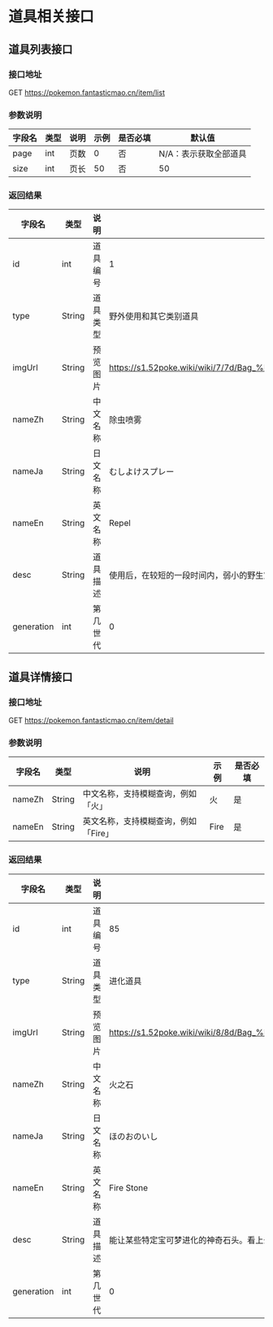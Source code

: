 # 道具相关接口

## 道具列表接口

### 接口地址

GET https://pokemon.fantasticmao.cn/item/list

### 参数说明

| 字段名 | 类型 | 说明 | 示例 | 是否必填 | 默认值                |
| ------ | ---- | ---- | ---- | -------- | --------------------- |
| page   | int  | 页数 | 0    | 否       | N/A：表示获取全部道具 |
| size   | int  | 页长 | 50   | 否       | 50                    |

### 返回结果

| 字段名     | 类型   | 说明     | 示例                                                                                 |
| ---------- | ------ | -------- | ------------------------------------------------------------------------------------ |
| id         | int    | 道具编号 | 1                                                                                    |
| type       | String | 道具类型 | 野外使用和其它类别道具                                                               |
| imgUrl     | String | 预览图片 | https://s1.52poke.wiki/wiki/7/7d/Bag_%E9%99%A4%E8%99%AB%E5%96%B7%E9%9B%BE_Sprite.png |
| nameZh     | String | 中文名称 | 除虫喷雾                                                                             |
| nameJa     | String | 日文名称 | むしよけスプレー                                                                     |
| nameEn     | String | 英文名称 | Repel                                                                                |
| desc       | String | 道具描述 | 使用后，在较短的一段时间内，弱小的野生宝可梦将完全不会出现。                         |
| generation | int    | 第几世代 | 0                                                                                    |

## 道具详情接口

### 接口地址

GET https://pokemon.fantasticmao.cn/item/detail

### 参数说明

| 字段名 | 类型   | 说明                                 | 示例 | 是否必填 |
| ------ | ------ | ------------------------------------ | ---- | -------- |
| nameZh | String | 中文名称，支持模糊查询，例如「火」   | 火   | 是       |
| nameEn | String | 英文名称，支持模糊查询，例如「Fire」 | Fire | 是       |

### 返回结果

| 字段名     | 类型   | 说明     | 示例                                                                        |
| ---------- | ------ | -------- | --------------------------------------------------------------------------- |
| id         | int    | 道具编号 | 85                                                                          |
| type       | String | 道具类型 | 进化道具                                                                    |
| imgUrl     | String | 预览图片 | https://s1.52poke.wiki/wiki/8/8d/Bag_%E7%81%AB%E4%B9%8B%E7%9F%B3_Sprite.png |
| nameZh     | String | 中文名称 | 火之石                                                                      |
| nameJa     | String | 日文名称 | ほのおのいし                                                                |
| nameEn     | String | 英文名称 | Fire Stone                                                                  |
| desc       | String | 道具描述 | 能让某些特定宝可梦进化的神奇石头。看上去是橙黄色的。                        |
| generation | int    | 第几世代 | 0                                                                           |
